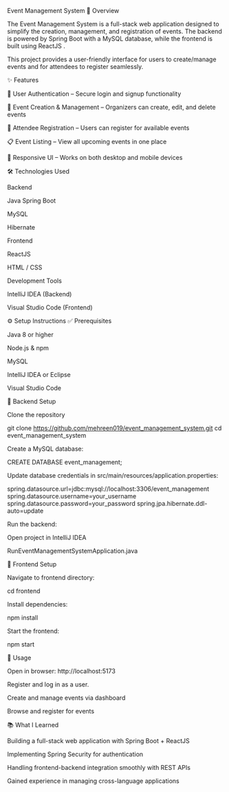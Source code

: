 Event Management System
📌 Overview

The Event Management System is a full-stack web application designed to simplify the creation, management, and registration of events. The backend is powered by Spring Boot with a MySQL database, while the frontend is built using ReactJS .

This project provides a user-friendly interface for users to create/manage events and for attendees to register seamlessly.

✨ Features

🔑 User Authentication – Secure login and signup functionality

📝 Event Creation & Management – Organizers can create, edit, and delete events

👥 Attendee Registration – Users can register for available events

📋 Event Listing – View all upcoming events in one place

📱 Responsive UI – Works on both desktop and mobile devices

🛠️ Technologies Used

Backend

Java Spring Boot

MySQL

Hibernate

Frontend

ReactJS

HTML / CSS

Development Tools

IntelliJ IDEA (Backend)

Visual Studio Code (Frontend)

⚙️ Setup Instructions
✅ Prerequisites

Java 8 or higher

Node.js & npm

MySQL

IntelliJ IDEA or Eclipse

Visual Studio Code

🚀 Backend Setup

Clone the repository

git clone https://github.com/mehreen019/event_management_system.git
cd event_management_system


Create a MySQL database:

CREATE DATABASE event_management;


Update database credentials in src/main/resources/application.properties:

spring.datasource.url=jdbc:mysql://localhost:3306/event_management
spring.datasource.username=your_username
spring.datasource.password=your_password
spring.jpa.hibernate.ddl-auto=update


Run the backend:

Open project in IntelliJ IDEA

RunEventManagementSystemApplication.java

🎨 Frontend Setup

Navigate to frontend directory:

cd frontend


Install dependencies:

npm install


Start the frontend:

npm start

🎯 Usage

Open in browser: http://localhost:5173

Register and log in as a user.

Create and manage events via dashboard

Browse and register for events

📚 What I Learned

Building a full-stack web application with Spring Boot + ReactJS

Implementing Spring Security for authentication

Handling frontend-backend integration smoothly with REST APIs

Gained experience in managing cross-language applications
